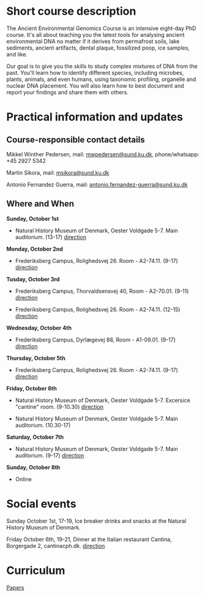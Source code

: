 # Short course description
The Ancient Environmental Genomics Course is an intensive eight-day PhD course. It's all about teaching you the latest tools for analysing ancient environmental DNA no matter if it derives from permafrost soils, lake sediments, ancient artifacts, dental plaque, fossilized poop, ice samples, and like.

Our goal is to give you the skills to study complex mixtures of DNA from the past. You'll learn how to identify different species, including microbes, plants, animals, and even humans, using taxonomic profiling, organelle and nuclear DNA placement. You will also learn how to best document and report your findings and share them with others.



# Practical information and updates

## Course-responsible contact details


Mikkel Winther Pedersen,
mail: mwpedersen@sund.ku.dk, 
phone/whatsapp: +45 2927 5342

Martin Sikora,
mail: msikora@sund.ku.dk

Antonio Fernandez Guerra,
mail: antonio.fernandez-guerra@sund.ku.dk



## Where and When
**Sunday, October 1st**

- Natural History Museum of Denmark, Oester Voldgade 5-7. Main auditorium. (13-17) [direction](https://maps.app.goo.gl/yBokaidtgsGYhD7a8)


**Monday, October 2nd**

- Frederiksberg Campus, Rolighedsvej 26. Room - A2-74.11. (9-17) [direction](https://maps.app.goo.gl/4MBpx81zJbM5Nd3U6)


**Tusday, October 3rd**

- Frederiksberg Campus, Thorvaldsensvej 40, Room - A2-70.01. (9-11) [direction](https://maps.app.goo.gl/RSBUfUSWeFoNcKD39)
  
- Frederiksberg Campus, Rolighedsvej 26. Room - A2-74.11. (12-15) [direction](https://maps.app.goo.gl/4MBpx81zJbM5Nd3U6)


**Wednesday, October 4th**

- Frederiksberg Campus, Dyrlægevej 88, 	Room - A1-09.01. (9-17) [direction](https://maps.app.goo.gl/jZWWznvTTUZqgqyr5)


**Thursday, October 5th**

- Frederiksberg Campus, Rolighedsvej 26. Room - A2-74.11. (9-17) [direction](https://maps.app.goo.gl/4MBpx81zJbM5Nd3U6)


**Friday, October 6th**

- Natural History Museum of Denmark, Oester Voldgade 5-7. Excersice "cantine" room. (9-10.30) [direction](https://maps.app.goo.gl/yBokaidtgsGYhD7a8)

- Natural History Museum of Denmark, Oester Voldgade 5-7. Main auditorium. (10.30-17)


**Saturday, October 7th**

- Natural History Museum of Denmark, Oester Voldgade 5-7. Main auditorium. (9-17) [direction](https://maps.app.goo.gl/yBokaidtgsGYhD7a8)


**Sunday, October 8th**
- Online 


# Social events

Sunday October 1st, 17-19, Ice breaker drinks and snacks at the Natural History Museum of Denmark. 

Friday October 6th, 19-21, Dinner at the Italian restaurant Cantina, Borgergade 2, cantinacph.dk. [direction](https://maps.app.goo.gl/dhHMWprQGK5kKLog9)

# Curriculum 

[Papers](/papers/curriculum.md)


